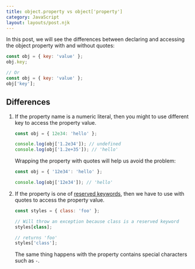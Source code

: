 ```yaml
---
title: object.property vs object['property']
category: JavaScript
layout: layouts/post.njk
---
```


In this post, we will see the differences between declaring and accessing the object property with and without quotes:

```js
const obj = { key: 'value' };
obj.key;

// Or
const obj = { key: 'value' };
obj['key'];
```

## Differences

1. If the property name is a numeric literal, then you might to use different key to access the property value.

    ```js
    const obj = { 12e34: 'hello' };

    console.log(obj['1.2e34']); // undefined
    console.log(obj['1.2e+35']); // 'hello'
    ```

    Wrapping the property with quotes will help us avoid the problem:

    ```js
    const obj = { '12e34': 'hello' };

    console.log(obj['12e34']); // 'hello'
    ```

2. If the property is one of [reserved keywords](https://developer.mozilla.org/en-US/docs/Web/JavaScript/Reference/Lexical_grammar#Keywords), then we have to use with quotes to access the property value.

    ```js
    const styles = { class: 'foo' };

    // Will throw an exception because class is a reserved keyword
    styles[class];

    // returns 'foo'
    styles['class'];
    ```

    The same thing happens with the property contains special characters such as `-`.
